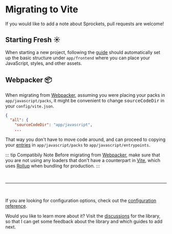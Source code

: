 [tag helpers]: /guide/development.html#tag-helpers-%F0%9F%8F%B7
[discussions]: https://github.com/ElMassimo/vite_rails/discussions
[rails]: https://rubyonrails.org/
[webpacker]: https://github.com/rails/webpacker
[vite rails]: https://github.com/ElMassimo/vite_rails
[vite]: https://vitejs.dev/
[rollup]: https://rollupjs.org/guide/en/
[entrypoints]: /guide/development.html#entrypoints-⤵%EF%B8%8F
[guide]: /guide/
[configuration reference]: /config/

# Migrating to Vite

If you would like to add a note about Sprockets, pull requests are welcome!

## Starting Fresh ☀️

When starting a new project, following the [guide] should automatically set up
the basic structure under `app/frontend` where you can place your JavaScript,
styles, and other assets.

## Webpacker 📦

When migrating from [Webpacker], assuming you were placing your packs in `app/javascript/packs`, it might be convenient to change <kbd>sourceCodeDir</kbd> in your `config/vite.json`.

```json
{
  "all": {
    "sourceCodeDir": "app/javascript",
    ...
```

That way you don't have to move code around, and can proceed to copying your
[entries][entrypoints] in `app/javascript/packs` to `app/javascript/entrypoints`.

::: tip Compatibily Note
Before migrating from [Webpacker], make sure that you are not using any loaders
that don't have a counterpart in [Vite], which uses [Rollup] when bundling for production.
:::


<br>
<hr>
<br>

If you are looking for configuration options, check out the [configuration reference].

Would you like to learn more about it? Visit the [discussions] for the library,
so that I can get some feedback about the library and which guides to add next.
